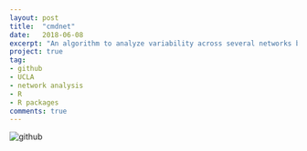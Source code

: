 ```yaml
---
layout: post
title:  "cmdnet"
date:   2018-06-08
excerpt: "An algorithm to analyze variability across several networks by computing statistics based on the correlation matrix distance."
project: true
tag:
- github
- UCLA
- network analysis
- R
- R packages
comments: true
---
```


![github](https://nickwisniewski.com/cmdnet)
